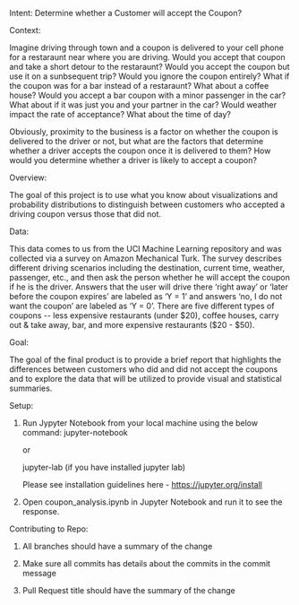 Intent: Determine whether a Customer will accept the Coupon?

Context:

Imagine driving through town and a coupon is delivered to your cell phone for a restaraunt near where you are driving. Would you accept that coupon and take a short detour to the restaraunt? Would you accept the coupon but use it on a sunbsequent trip? Would you ignore the coupon entirely? What if the coupon was for a bar instead of a restaraunt? What about a coffee house? Would you accept a bar coupon with a minor passenger in the car? What about if it was just you and your partner in the car? Would weather impact the rate of acceptance? What about the time of day?

Obviously, proximity to the business is a factor on whether the coupon is delivered to the driver or not, but what are the factors that determine whether a driver accepts the coupon once it is delivered to them? How would you determine whether a driver is likely to accept a coupon?

Overview:

The goal of this project is to use what you know about visualizations and probability distributions to distinguish between customers who accepted a driving coupon versus those that did not.

Data:

This data comes to us from the UCI Machine Learning repository and was collected via a survey on Amazon Mechanical Turk. The survey describes different driving scenarios including the destination, current time, weather, passenger, etc., and then ask the person whether he will accept the coupon if he is the driver. Answers that the user will drive there ‘right away’ or ‘later before the coupon expires’ are labeled as ‘Y = 1’ and answers ‘no, I do not want the coupon’ are labeled as ‘Y = 0’. There are five different types of coupons -- less expensive restaurants (under $20), coffee houses, carry out & take away, bar, and more expensive restaurants ($20 - $50).

Goal:

The goal of the final product is to provide a brief report that highlights the differences between customers who did and did not accept the coupons and to explore the data that will be utilized to provide visual and statistical summaries.

Setup:
1. Run Jypyter Notebook from your local machine using the below command:
   jupyter-notebook
   
   or 
   
   jupyter-lab (if you have installed jupyter lab)
   
   Please see installation guidelines here - https://jupyter.org/install
   
 2. Open coupon_analysis.ipynb in Jupyter Notebook and run it to see the response.
 
 Contributing to Repo:
 1. All branches should have a summary of the change
 
 2. Make sure all commits has details about the commits in the commit message
 
 3. Pull Request title should have the summary of the change
